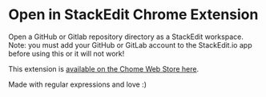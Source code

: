 # Open in StackEdit Chrome Extension
 Open a GitHub or Gitlab repository directory as a StackEdit workspace. Note: you must add your GitHub or GitLab account to the StackEdit.io app before using this or it will not work!

This extension is [available on the Chome Web Store here](https://chrome.google.com/webstore/detail/open-in-stackedit/cfdcfpcdlahjkhliopcmbjillihpmabk).

Made with regular expressions and love :)
